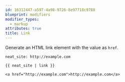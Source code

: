 ```yaml
---
id: 16312447-a597-4a98-9726-8e97718c9788
blueprint: modifiers
modifier_types:
  - markup
attributes: true
title: Link
---
```

Generate an HTML link element with the value as `href`.

```.language-yaml
neat_site: http://example.com
```

```
{{ neat_site | link }}
```

```.language-output
<a href="http://example.com">http://example.com</a>
```

